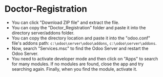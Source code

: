 # Doctor-Registration

- You can click "Download ZIP file" and extract the file.
- You can copy the "Doctor_Registration" folder and paste it into the directory server/addons folder.
- You can copy the directory location and paste it into the "odoo.conf" file's addons path: `c:\odoo\server\odoo\addons`, `c:\odoo\server\addons`.
- Now, search "Services.msc" to find the Odoo Server and restart the Odoo Server.
- You need to activate developer mode and then click on "Apps" to search for many modules. If no modules are found, close the app and try searching again. Finally, when you find the module, activate it.
